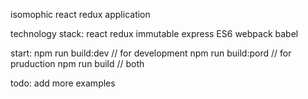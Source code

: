 isomophic react redux application


technology stack:
    react
    redux
    immutable
    express
    ES6
    webpack
    babel

start:
    npm run build:dev   // for development
    npm run build:pord  // for pruduction
    npm run build       // both

todo:
    add more examples
